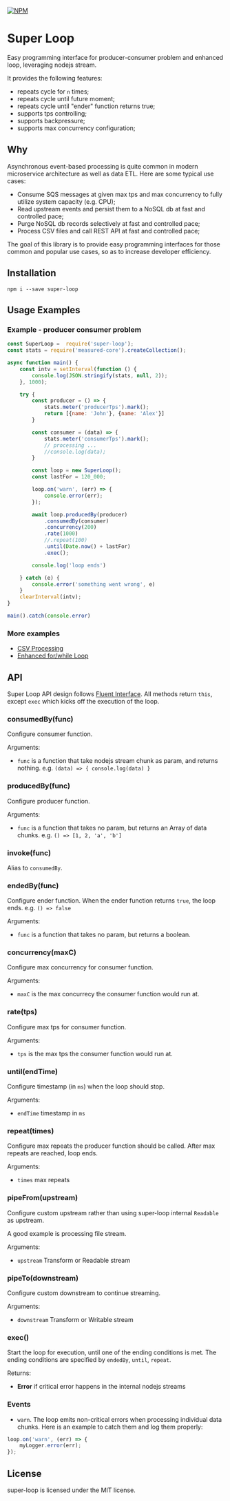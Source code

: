 [![NPM](https://nodei.co/npm/super-loop.png)](https://www.npmjs.com/package/super-loop)

# Super Loop

Easy programming interface for producer-consumer problem and enhanced loop, leveraging nodejs stream. 

It provides the following features: 
* repeats cycle for `n` times;
* repeats cycle until future moment;
* repeats cycle until "ender" function returns true;
* supports tps controlling;
* supports backpressure;
* supports max concurrency configuration;

## Why

Asynchronous event-based processing is quite common in modern microservice architecture as well as data ETL. Here are some typical use cases: 

* Consume SQS messages at given max tps and max concurrency to fully utilize system capacity (e.g. CPU);
* Read upstream events and persist them to a NoSQL db at fast and controlled pace;
* Purge NoSQL db records selectively at fast and controlled pace;
* Process CSV files and call REST API at fast and controlled pace;


The goal of this library is to provide easy programming interfaces for those common and popular use cases, so as to increase developer efficiency. 


## Installation

```shell
npm i --save super-loop
```

## Usage Examples

### Example - producer consumer problem

```js
const SuperLoop =  require('super-loop');
const stats = require('measured-core').createCollection();

async function main() {
    const intv = setInterval(function () {
        console.log(JSON.stringify(stats, null, 2));
    }, 1000);

    try {
        const producer = () => {
            stats.meter('producerTps').mark();
            return [{name: 'John'}, {name: 'Alex'}]
        }

        const consumer = (data) => {
            stats.meter('consumerTps').mark();
            // processing ...
            //console.log(data);
        }

        const loop = new SuperLoop();
        const lastFor = 120_000;

        loop.on('warn', (err) => {
            console.error(err);
        });

        await loop.producedBy(producer)
            .consumedBy(consumer)
            .concurrency(200)
            .rate(1000)
            //.repeat(100)
            .until(Date.now() + lastFor)
            .exec();

        console.log('loop ends')

    } catch (e) {
        console.error('something went wrong', e)
    }
    clearInterval(intv);
}

main().catch(console.error)
```

### More examples

* [CSV Processing](https://github.com/simple-dev-tools/super-loop/blob/main/examples/csv_processor.js)
* [Enhanced for/while Loop](https://github.com/simple-dev-tools/super-loop/blob/main/examples/simple_loop.js)


## API

Super Loop API design follows [Fluent Interface](https://en.wikipedia.org/wiki/Fluent_interface).  All methods return `this`, except `exec` which kicks off the execution of the loop.

### consumedBy(func)

Configure consumer function. 

Arguments: 
* `func` is a function that take nodejs stream chunk as param, and returns nothing. e.g. `(data) => { console.log(data) }` 

### producedBy(func)

Configure producer function.

Arguments: 
* `func` is a function that takes no param, but returns an Array of data chunks. e.g. `() => [1, 2, 'a', 'b']`

### invoke(func)

Alias to `consumedBy`. 

### endedBy(func)

Configure ender function. When the ender function returns `true`, the loop ends. e.g. `() => false`

Arguments: 
* `func` is a function that takes no param, but returns a boolean.  

### concurrency(maxC)

Configure max concurrency for consumer function.

Arguments: 
* `maxC` is the max concurrecy the consumer function would run at. 

### rate(tps)

Configure max tps for consumer function.

Arguments: 
* `tps` is the max tps the consumer function would run at. 

### until(endTime)

Configure timestamp (in `ms`) when the loop should stop. 

Arguments: 
* `endTime` timestamp in `ms`

### repeat(times)

Configure max repeats the producer function should be called. After max repeats are reached, loop ends. 

Arguments: 
* `times` max repeats

### pipeFrom(upstream) 

Configure custom upstream rather than using super-loop internal `Readable` as upstream. 

A good example is processing file stream.

Arguments:
* `upstream` Transform or Readable stream 

### pipeTo(downstream) 

Configure custom downstream to continue streaming.

Arguments:
* `downstream` Transform or Writable stream 

### exec() 

Start the loop for execution, until one of the ending conditions is met. The ending conditions are specified by `endedBy`, `until`, `repeat`. 

Returns:

* __Error__ if critical error happens in the internal nodejs streams

### Events

* `warn`. The loop emits non-critical errors when processing individual data chunks. Here is an example to catch them and log them properly: 

```js
loop.on('warn', (err) => {
    myLogger.error(err);
});
```


## License
super-loop is licensed under the MIT license.
